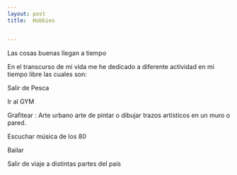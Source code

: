 ```yaml
---
layout: post
title:  Hobbies


---
```


Las cosas buenas llegan a tiempo

En el transcurso de mi vida me he dedicado a diferente actividad en mi tiempo libre las cuales son:

Salir de Pesca

Ir al GYM

Grafitear :  Arte urbano arte de pintar o dibujar trazos artísticos en un muro o pared.

Escuchar música de los 80

Bailar

Salir de viaje a distintas partes del país 

